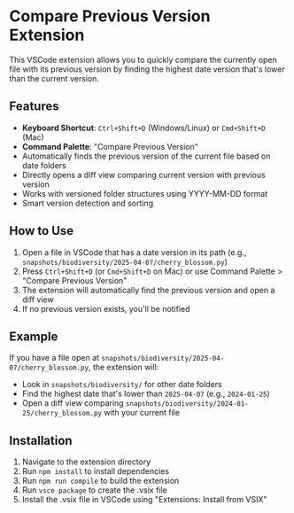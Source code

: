 # Compare Previous Version Extension

This VSCode extension allows you to quickly compare the currently open file with its previous version by finding the highest date version that's lower than the current version.

## Features

- **Keyboard Shortcut**: `Ctrl+Shift+D` (Windows/Linux) or `Cmd+Shift+D` (Mac)
- **Command Palette**: "Compare Previous Version"
- Automatically finds the previous version of the current file based on date folders
- Directly opens a diff view comparing current version with previous version
- Works with versioned folder structures using YYYY-MM-DD format
- Smart version detection and sorting

## How to Use

1. Open a file in VSCode that has a date version in its path (e.g., `snapshots/biodiversity/2025-04-07/cherry_blossom.py`)
2. Press `Ctrl+Shift+D` (or `Cmd+Shift+D` on Mac) or use Command Palette > "Compare Previous Version"
3. The extension will automatically find the previous version and open a diff view
4. If no previous version exists, you'll be notified

## Example

If you have a file open at `snapshots/biodiversity/2025-04-07/cherry_blossom.py`, the extension will:
- Look in `snapshots/biodiversity/` for other date folders
- Find the highest date that's lower than `2025-04-07` (e.g., `2024-01-25`)
- Open a diff view comparing `snapshots/biodiversity/2024-01-25/cherry_blossom.py` with your current file

## Installation

1. Navigate to the extension directory
2. Run `npm install` to install dependencies
3. Run `npm run compile` to build the extension
4. Run `vsce package` to create the .vsix file
5. Install the .vsix file in VSCode using "Extensions: Install from VSIX"